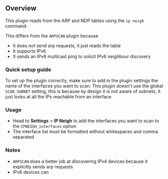## Overview

This plugin reads from the ARP and NDP tables using the `ip neigh` command.

This differs from the `ARPSCAN` plugin because
* It does *not* send arp requests, it just reads the table
* It supports IPv6
* It sends an IPv6 multicast ping to solicit IPv6 neighbour discovery

### Quick setup guide

To set up the plugin correctly, make sure to add in the plugin settings the name of the interfaces you want to scan. This plugin doesn't use the global `SCAN_SUBNET` setting, this is because by design it is not aware of subnets, it just looks at all the IPs reachable from an interface.

### Usage

- Head to **Settings** > **IP Neigh** to add the interfaces you want to scan to the `IPNEIGH_interfaces` option
- The interface list must be formatted without whitespaces and comma separated

### Notes

- `ARPSCAN` does a better job at discovering IPv4 devices because it explicitly sends arp requests
- IPv6 devices can
